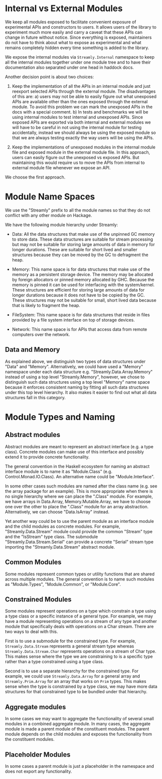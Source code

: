 # Internal vs External Modules

We keep all modules exposed to facilitate convenient exposure of experimental
APIs and constructors to users. It allows users of the library to experiment
much more easily and carry a caveat that these APIs can change in future
without notice.  Since everything is exposed, maintainers do not have to think
about what to expose as experimental and what remains completely hidden every
time something is added to the library.

We expose the internal modules via `Streamly.Internal` namespace to keep all
the internal modules together under one module tree and to have their
documentation also separated under one head in haddock docs.

Another decision point is about two choices:

1) Keep the implementation of all the APIs in an internal module and just
reexport selected APIs through the external module. The disadvantages of this
are:
a) users may not be able to easily figure out what unexposed APIs are available
other than the ones exposed through the external module. To avoid this problem
we can mark the unexposed APIs in the docs with a special comment.
b) In tests and benchmarks we will be using internal modules to test internal
and unexposed APIs. Since exposed APIs are exported via both internal and
external modules we will have to be careful in not using the internal module
for testing accidentally, instead we should always be using the exposed module
so that we are always testing exactly the way users will be using the APIs.

2) Keep the implementations of unexposed modules in the internal module file
and exposed module in the external module file. In this approach, users can
easily figure out the unexposed vs exposed APIs. But maintaining this would
require us to move the APIs from internal to external module file whenever we
expose an API.

We choose the first approach.

# Module Name Spaces

We use the "Streamly" prefix to all the module names so that they do not
conflict with any other module on Hackage.

We have the following module hierarchy under Streamly:

* Data: All the data structures that make use of the unpinned GC memory to
  store data.  These data structures are suitable for stream processing but
  may not be suitable for storing large amounts of data in memory for longer
  durations. These are suitable for short lived and smaller structures
  because they can be moved by the GC to defragment the heap.

* Memory: This name space is for data structures that make use of the memory as
  a persistent storage device. The memory may be allocated by foreign
  allocators or pinned memory allocated by GHC. Because the memory is pinned it
  can be used for interfacing with the system/kernel. These structures are
  efficient for storing large amounts of data for longer durations because it
  does not have to be copied by the GC. These structures may not be suitable
  for small, short lived data because that is likely to fragment the heap.

* FileSystem: This name space is for data structures that reside in files
  provided by a file system interface on top of storage devices.

* Network: This name space is for APIs that access data from remote computers
  over the network.

## Data and Memory

As explained above, we distinguish two types of data structures under "Data"
and "Memory".  Alternatively, we could have used a "Memory" namespace under
each data structure e.g.  "Streamly.Data.Array.Memory" instead of using a top
level "Streamly.Memory", however, we chose to distinguish such data structures
using a top level "Memory" name space because it enforces consistent naming by
fitting all such data structures under this top level hierarchy. It also makes
it easier to find out what all data structures fall in this category.

# Module Types and Naming

## Abstract modules

Abstract modules are meant to represent an abstract interface (e.g. a type
class).  Concrete modules can make use of this interface and possibly
extend it to provide concrete functionality.

The general convention in the Haskell ecosystem for naming an abstract
interface module is to name it as "Module.Class" (e.g. Control.Monad.IO.Class).
An alternative name could be "Module.Interface".

In some other cases such modules are named after the class name (e.g. see the
array package for an example). This is more appropriate when there is no single
hierarchy where we can place the ".Class" module. For example, we have arrays
in Data.Array, Memory.Mutable.Array, we have to choose one over the other to place the
".Class" module for an array abstraction. Alternatively, we can choose
"Data.IsArray" instead.

Yet another way could be to use the parent module as an interface module and
the child modules as concrete modules. For example, "Streamly.Data.Stream"
module could provide the common "Stream" type and the "IsStream" type class.
The submodule "Streamly.Data.Stream.Serial" can provide a concrete "Serial"
stream type importing the "Streamly.Data.Stream" abstract module.

## Common Modules

Some modules represent common types or utility functions that are shared across
multiple modules. The general convention is to name such modules as
"Module.Types", "Module.Common", or "Module.Core".

## Constrained Modules

Some modules represent operations on a type which constrain a type using a type
class or a specific instance of a general type.  For example, we may have a
module representing operations on a stream of any type and another module that
specifically deals with operations on a Char stream. There are two ways to deal
with this.

First is to use a submodule for the constrained type. For example,
`Streamly.Data.Stream` represents a general stream type whereas
`Streamly.Data.Stream.Char` represents operations on a stream of Char type.
This makes sense where the type we are constraining to is a specific type
rather than a type constrained using a type class.

Second is to use a separate hierarchy for the constrained type. For example, we
could use `Streamly.Data.Array` for a general array and `Streamly.Prim.Array`
for an array that works on `Prim` types. This makes sense when the type is
constrained by a type class, we may have more data structures for that
constrained type to be bundled under that hierarchy.

## Aggregate modules

In some cases we may want to aggregate the functionality of several small
modules in a combined aggregate module. In many cases, the aggregate module is
made a parent module of the constituent modules.  The parent module depends on
the child modules and exposes the functionality from the constituent modules.

## Placeholder Modules

In some cases a parent module is just a placeholder in the namespace and does
not export any functionality.

